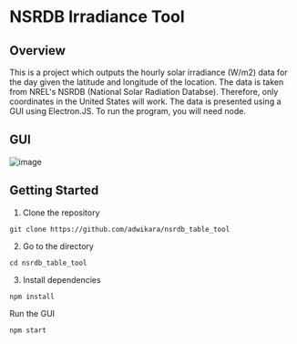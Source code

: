 # NSRDB Irradiance Tool

## Overview
This is a project which outputs the hourly solar irradiance (W/m2) data for the day given the latitude and longitude of the location. The data is taken from NREL's NSRDB (National Solar Radiation Databse). Therefore, only coordinates in the United States will work. The data is presented using a GUI using Electron.JS. To run the program, you will need node.

## GUI
![image](https://user-images.githubusercontent.com/33497234/81099234-93161700-8ed8-11ea-82f3-9bab98f124b6.png)

## Getting Started
1. Clone the repository
```
git clone https://github.com/adwikara/nsrdb_table_tool

```
2. Go to the directory
```
cd nsrdb_table_tool

```
3. Install dependencies
```
npm install

```
Run the GUI
```
npm start

```
